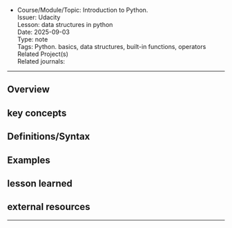 * Course/Module/Topic: Introduction to Python.   
Issuer: Udacity   
Lesson: data structures in python   
Date: 2025-09-03   
Type: note   
Tags: Python. basics, data structures, built-in functions, operators   
Related Project(s)  
Related journals:  
---------------   

## Overview



## key concepts  


## Definitions/Syntax  

## Examples


## lesson learned


## external resources 


-------------------
